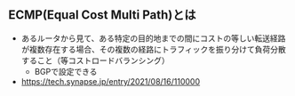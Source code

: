 ## ECMP(Equal Cost Multi Path)とは
- あるルータから見て、ある特定の目的地までの間にコストの等しい転送経路が複数存在する場合、その複数の経路にトラフィックを振り分けて負荷分散すること（等コストロードバランシング）
  - BGPで設定できる
- https://tech.synapse.jp/entry/2021/08/16/110000